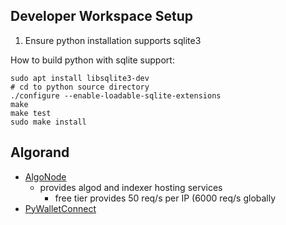 Developer Workspace Setup
--------------------------

1. Ensure python installation supports sqlite3

How to build python with sqlite support:

```shell
sudo apt install libsqlite3-dev
# cd to python source directory
./configure --enable-loadable-sqlite-extensions
make
make test
sudo make install
```

Algorand
--------
- [AlgoNode](https://algonode.io/api/)
  - provides algod and indexer hosting services
    - free tier provides 50 req/s per IP (6000 req/s globally
- [PyWalletConnect](https://pypi.org/project/pyWalletConnect)

